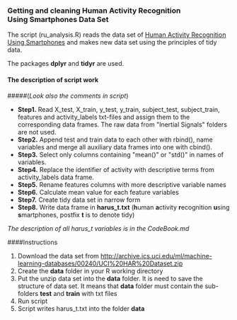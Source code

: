 ### Getting and cleaning Human Activity Recognition <br> Using Smartphones Data Set

The script (ru_analysis.R) reads the data set of [Human Activity Recognition Using Smartphones](http://archive.ics.uci.edu/ml/machine-learning-databases/00240/UCI%20HAR%20Dataset.zip) and makes new data set using the principles of tidy data.

The packages **dplyr** and **tidyr** are used. 

#### The description of script work
#####(*Look also the comments in script*)
* __Step1.__ Read X_test, X_train, y_test, y_train, subject_test, subject_train, features and activity_labels txt-files and assign them to the corresponding data frames. The raw data from "Inertial Signals" folders are not used.
* __Step2.__ Append test and train data to each other with rbind(), name variables and merge all auxiliary data frames into one with cbind().  
* __Step3.__ Select only columns containing "mean()" or "std()" in names of variables.
* __Step4.__ Replace the identifier of activity with descriptive terms from activity_labels data frame. 
* __Step5.__ Rename features columns with more descriptive variable names
* __Step6.__ Calculate mean value for each feature variables
* __Step7.__ Create tidy data set in narrow form
* __Step8.__ Write data frame in **harus_t.txt** (**h**uman **a**ctivity **r**ecognition **u**sing **s**martphones, postfix **t** is to denote  tidy)

*The description of all harus_t variables is in the CodeBook.md*

####Instructions

1. Download the data set from http://archive.ics.uci.edu/ml/machine-learning-databases/00240/UCI%20HAR%20Dataset.zip
2. Create the **data** folder in your R working directory
3. Put the unzip data set into the **data** folder. It is need to save the structure of data set. It means that **data** folder must contain the sub-folders **test** and **train** with txt files
4. Run script
5. Script writes harus_t.txt into the folder **data**